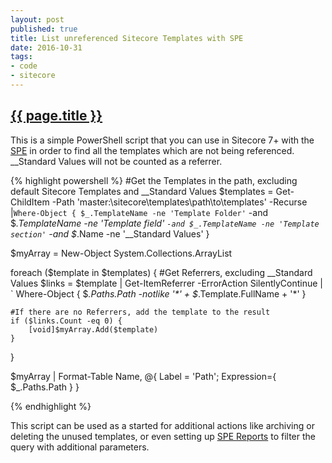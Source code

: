 ```yaml
---
layout: post
published: true
title: List unreferenced Sitecore Templates with SPE
date: 2016-10-31
tags:
- code
- sitecore
---
```

[SPE]: https://sitecorepowershell.gitbooks.io/sitecore-powershell-extensions/ "Sitecore PowerShell Extensions"
[SPE Reports]: https://sitecorepowershell.gitbooks.io/sitecore-powershell-extensions/reports.html "SPE Reports"

<h2 class="article-title">
  <a href="{{ page.url | prepend: site.baseurl }}">{{ page.title }}</a>
</h2>

This is a simple PowerShell script that you can use in Sitecore 7+ with the [SPE][SPE] in order to find all the templates which are not being referenced. __Standard Values will not be counted as a referrer.

{% highlight powershell %}
#Get the Templates in the path, excluding default Sitecore Templates and __Standard Values
$templates = Get-ChildItem -Path 'master:\sitecore\templates\path\to\templates' -Recurse |`
    Where-Object { $_.TemplateName -ne 'Template Folder' `
    	-and $_.TemplateName -ne 'Template field' `
        -and $_.TemplateName -ne 'Template section' `
        -and $_.Name -ne '__Standard Values' }

$myArray = New-Object System.Collections.ArrayList

foreach ($template in $templates) {
    #Get Referrers, excluding __Standard Values
    $links = $template | Get-ItemReferrer -ErrorAction SilentlyContinue | `
        Where-Object { $_.Paths.Path -notlike '*' + $_.Template.FullName + '*' }
    
    #If there are no Referrers, add the template to the result
    if ($links.Count -eq 0) {
        [void]$myArray.Add($template)
    }
}
    
$myArray | Format-Table Name, @{ Label = 'Path'; Expression={ $_.Paths.Path } }

{% endhighlight %}

This script can be used as a started for additional actions like archiving or deleting the unused templates, or even setting up [SPE Reports][SPE Reports] to filter the query with additional parameters.